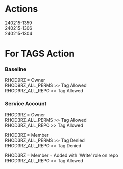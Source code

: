 # Actions
240215-1359  
240215-1306  
240215-1304  

# For TAGS Action

### Baseline
RHOD9RZ = Owner  
RHOD9RZ_ALL_PERMS >> Tag Allowed  
RHOD9RZ_ALL_REPO  >> Tag Allowed  

### Service Account
RHOD3RZ = Owner  
RHOD3RZ_ALL_PERMS >> Tag Allowed  
RHOD3RZ_ALL_REPO  >> Tag Allowed  

RHOD3RZ = Member  
RHOD3RZ_ALL_PERMS >> Tag Denied  
RHOD3RZ_ALL_REPO  >> Tag Denied  

RHOD3RZ = Member + Added with 'Write' role on repo  
RHOD3RZ_ALL_REPO  >> Tag Allowed  
